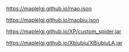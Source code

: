 https://maplelgj.github.io/mao.json


https://maplelgj.github.io/maobiu.json


https://maplelgj.github.io/XP/custom_spider.jar


https://maplelgj.github.io/Xbiubiu/XBiubiuLA.jar
